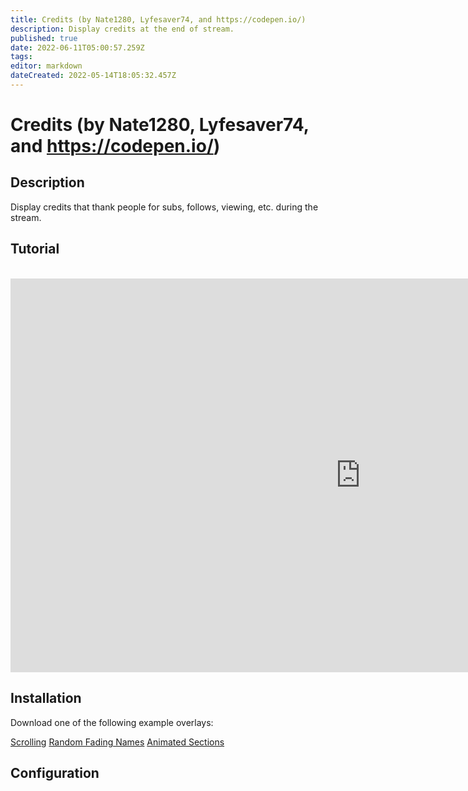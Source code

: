 ```yaml
---
title: Credits (by Nate1280, Lyfesaver74, and https://codepen.io/)
description: Display credits at the end of stream.
published: true
date: 2022-06-11T05:00:57.259Z
tags: 
editor: markdown
dateCreated: 2022-05-14T18:05:32.457Z
---
```


# Credits (by Nate1280, Lyfesaver74, and https://codepen.io/)

## Description

Display credits that thank people for subs, follows, viewing, etc. during the stream.

## Tutorial
<br>
<iframe width="1120" height="630" src="https://www.youtube.com/embed/7DrRWu_Lmu4" title="YouTube video player" frameborder="0" allow="accelerometer; autoplay; clipboard-write; encrypted-media; gyroscope; picture-in-picture" allowfullscreen></iframe>

## Installation

Download one of the following example overlays:

[Scrolling](/extensions/overlays/credits/files/cph-credits-scroll-01.html)
[Random Fading Names](/extensions/overlays/credits/files/cph-credits-fading-names.html)
[Animated Sections](/extensions/overlays/credits/files/cph-credits-slide.html)

## Configuration